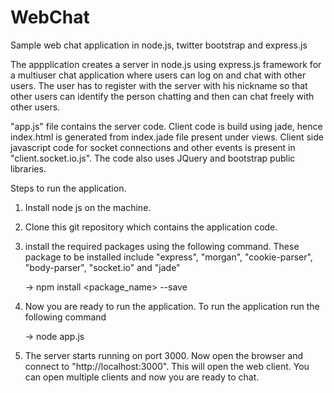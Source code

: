 # WebChat
Sample web chat application in node.js, twitter bootstrap and express.js

The appplication creates a server in node.js using express.js framework for a multiuser chat application where users can log on and chat with other users. The user has to register with the server with his nickname so that other users can identify the person chatting and then can chat freely with other users.

"app.js" file contains the server code. Client code is build using jade, hence index.html is generated from index.jade file present under views. Client side javascript code for socket connections and other events is present in "client.socket.io.js". The code also uses JQuery and bootstrap public libraries. 

Steps to run the application. 

1) Install node js on the machine.

2) Clone this git repository which contains the application code. 

3) install the required packages using the following command. These package to be installed include "express", "morgan", "cookie-parser", "body-parser", "socket.io" and "jade" 

    -> npm install <package_name> --save
    
4) Now you are ready to run the application. To run the application run the following command
    
    -> node app.js
    
5) The server starts running on port 3000. Now open the browser and connect to "http://localhost:3000". This will open the web client. You can open multiple clients and now you are ready to chat. 
